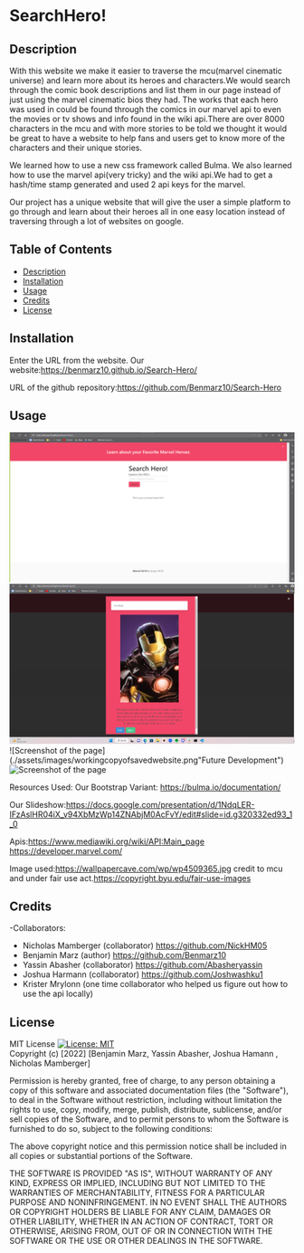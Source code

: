 # SearchHero!

## Description
With this website we make it easier to traverse the mcu(marvel cinematic universe) and learn more about its heroes and characters.We would search through the comic book descriptions and list them in our page instead of just using the marvel cinematic bios they had. The works that each hero was used in could be found through the comics in our marvel api to even the movies or tv shows and info found in the wiki api.There are over 8000 characters in the mcu and with more stories to be told we thought it would be great to have a website to help fans and users get to know more of the characters and their unique stories. 

We learned how to use a new css framework called Bulma. We also learned how to use the marvel api(very tricky) and the wiki api.We had to get a hash/time stamp generated and used 2 api keys for the marvel. 

Our project has a unique website that will give the user a simple platform to go through and learn about their heroes all in one easy location instead of traversing through a lot of websites on google. 


## Table of Contents

- [Description](#description)
- [Installation](#installation)
- [Usage](#usage)
- [Credits](#credits)
- [License](#license)

## Installation

Enter the URL from the website. Our website:https://benmarz10.github.io/Search-Hero/

URL of the github repository:https://github.com/Benmarz10/Search-Hero
## Usage
![Screenshot of the page](./assets/images/Websitepage.png "Screenshot Page")
![Screenshot of the page](./assets/images/SearchHeroIronManexample.png "Application In Use")
![Screenshot of the page](./assets/images/workingcopyofsavedwebsite.png"Future Development")
![Screenshot of the page](./assets/Our%20project%20layout.png"Template")


Resources Used:
Our Bootstrap Variant:
https://bulma.io/documentation/

Our Slideshow:https://docs.google.com/presentation/d/1NdqLER-IFzAslHR04iX_v94XbMzWp14ZNAbjM0AcFvY/edit#slide=id.g320332ed93_1_0

Apis:https://www.mediawiki.org/wiki/API:Main_page
https://developer.marvel.com/

Image used:https://wallpapercave.com/wp/wp4509365.jpg
credit to mcu and under fair use act.https://copyright.byu.edu/fair-use-images

## Credits

-Collaborators:
- Nicholas Mamberger (collaborator) https://github.com/NickHM05
- Benjamin Marz (author) https://github.com/Benmarz10
- Yassin Abasher (collaborator) https://github.com/Abasheryassin
- Joshua Harmann (collaborator) https://github.com/Joshwashku1
- Krister Mrylonn (one time collaborator who helped us figure out how to use the api locally)

## License

MIT License
[![License: MIT](https://img.shields.io/badge/License-MIT-yellow.svg)](https://opensource.org/licenses/MIT)
<br>Copyright (c) [2022] [Benjamin Marz, Yassin Abasher, Joshua Hamann , Nicholas Mamberger]

Permission is hereby granted, free of charge, to any person obtaining a copy
of this software and associated documentation files (the "Software"), to deal
in the Software without restriction, including without limitation the rights
to use, copy, modify, merge, publish, distribute, sublicense, and/or sell
copies of the Software, and to permit persons to whom the Software is
furnished to do so, subject to the following conditions:

The above copyright notice and this permission notice shall be included in all
copies or substantial portions of the Software.

THE SOFTWARE IS PROVIDED "AS IS", WITHOUT WARRANTY OF ANY KIND, EXPRESS OR
IMPLIED, INCLUDING BUT NOT LIMITED TO THE WARRANTIES OF MERCHANTABILITY,
FITNESS FOR A PARTICULAR PURPOSE AND NONINFRINGEMENT. IN NO EVENT SHALL THE
AUTHORS OR COPYRIGHT HOLDERS BE LIABLE FOR ANY CLAIM, DAMAGES OR OTHER
LIABILITY, WHETHER IN AN ACTION OF CONTRACT, TORT OR OTHERWISE, ARISING FROM,
OUT OF OR IN CONNECTION WITH THE SOFTWARE OR THE USE OR OTHER DEALINGS IN THE
SOFTWARE.
